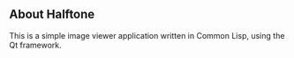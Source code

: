 About Halftone
--------------
This is a simple image viewer application written in Common Lisp, using the Qt framework.
